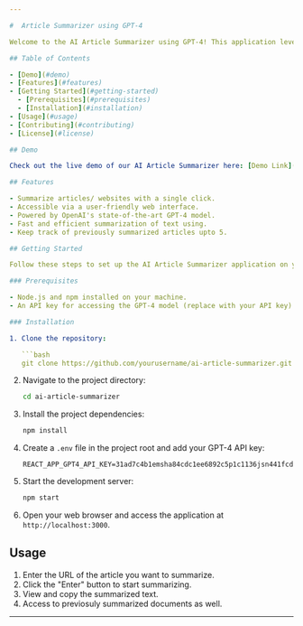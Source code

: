 ```yaml
---

#  Article Summarizer using GPT-4

Welcome to the AI Article Summarizer using GPT-4! This application leverages the power of OpenAI's GPT-4 to provide concise and coherent summaries of lengthy articles, making it easier for users to digest information quickly.

## Table of Contents

- [Demo](#demo)
- [Features](#features)
- [Getting Started](#getting-started)
  - [Prerequisites](#prerequisites)
  - [Installation](#installation)
- [Usage](#usage)
- [Contributing](#contributing)
- [License](#license)

## Demo

Check out the live demo of our AI Article Summarizer here: [Demo Link](https://jolly-dieffenbachia-733af8.netlify.app)

## Features

- Summarize articles/ websites with a single click.
- Accessible via a user-friendly web interface.
- Powered by OpenAI's state-of-the-art GPT-4 model.
- Fast and efficient summarization of text using.
- Keep track of previously summarized articles upto 5.

## Getting Started

Follow these steps to set up the AI Article Summarizer application on your local machine.

### Prerequisites

- Node.js and npm installed on your machine.
- An API key for accessing the GPT-4 model (replace with your API key).

### Installation

1. Clone the repository:

   ```bash
   git clone https://github.com/yourusername/ai-article-summarizer.git
   ```

2. Navigate to the project directory:

   ```bash
   cd ai-article-summarizer
   ```

3. Install the project dependencies:

   ```bash
   npm install
   ```

4. Create a `.env` file in the project root and add your GPT-4 API key:

   ```env
   REACT_APP_GPT4_API_KEY=31ad7c4b1emsha84cdc1ee6892c5p1c1136jsn441fcd17afb6
   ```

5. Start the development server:

   ```bash
   npm start
   ```

6. Open your web browser and access the application at `http://localhost:3000`.

## Usage

1. Enter the URL of the article you want to summarize.
2. Click the "Enter" button to start summarizing.
3. View and copy the summarized text.
4. Access to previosuly summarized documents as well.

---
```

